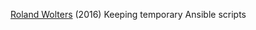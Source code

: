 
[Roland Wolters](https://liquidat.wordpress.com/2016/02/25/howto-keeping-temporary-ansible-scripts/)
(2016) Keeping temporary Ansible scripts
